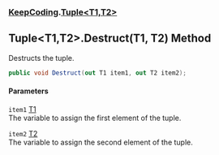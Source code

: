 ### [KeepCoding](KeepCoding.md 'KeepCoding').[Tuple&lt;T1,T2&gt;](KeepCoding_Tuple_T1_T2_.md 'KeepCoding.Tuple&lt;T1,T2&gt;')
## Tuple&lt;T1,T2&gt;.Destruct(T1, T2) Method
Destructs the tuple.  
```csharp
public void Destruct(out T1 item1, out T2 item2);
```
#### Parameters
<a name='KeepCoding_Tuple_T1_T2__Destruct(T1_T2)_item1'></a>
`item1` [T1](KeepCoding_Tuple_T1_T2_.md#KeepCoding_Tuple_T1_T2__T1 'KeepCoding.Tuple&lt;T1,T2&gt;.T1')  
The variable to assign the first element of the tuple.
  
<a name='KeepCoding_Tuple_T1_T2__Destruct(T1_T2)_item2'></a>
`item2` [T2](KeepCoding_Tuple_T1_T2_.md#KeepCoding_Tuple_T1_T2__T2 'KeepCoding.Tuple&lt;T1,T2&gt;.T2')  
The variable to assign the second element of the tuple.
  
